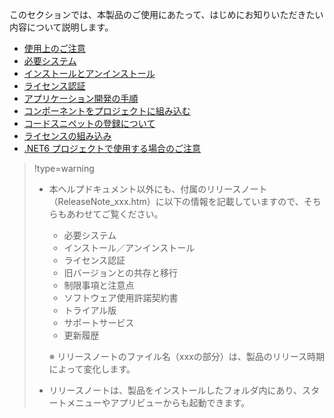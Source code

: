 このセクションでは、本製品のご使用にあたって、はじめにお知りいただきたい内容について説明します。

* [使用上のご注意](gcdocsite__documentlink?toc-item-id=9de934fa-293e-406f-932f-2a1c437856bd)
* [必要システム](gcdocsite__documentlink?toc-item-id=0073653c-a3b0-43be-a933-9bfd41ba2398)
* [インストールとアンインストール](gcdocsite__documentlink?toc-item-id=2e5bd1ac-4539-4d87-8fda-42ccfcbcf0f7)
* [ライセンス認証](gcdocsite__documentlink?toc-item-id=2a3c4a29-4b79-4f19-b2a0-66074d3708ca)
* [アプリケーション開発の手順](gcdocsite__documentlink?toc-item-id=2b126325-6e9e-4534-94ff-70c569b739fd)
* [コンポーネントをプロジェクトに組み込む](gcdocsite__documentlink?toc-item-id=037d30f6-fbb5-4404-b3ff-ee3413a3bae5)
* [コードスニペットの登録について](gcdocsite__documentlink?toc-item-id=bb5e4895-6234-4218-afa7-6615d51a265c)
* [ライセンスの組み込み](gcdocsite__documentlink?toc-item-id=453a8f4b-8039-4340-bc19-1faef5af1308)
* [.NET6 プロジェクトで使用する場合のご注意](gcdocsite__documentlink?toc-item-id=2be6f477-8047-4e4d-baa6-3e756530babb)

> !type=warning
>
> * 本ヘルプドキュメント以外にも、付属のリリースノート（ReleaseNote\_xxx.htm）に以下の情報を記載していますので、そちらもあわせてご覧ください。
>     * 必要システム
>     * インストール／アンインストール
>     * ライセンス認証
>     * 旧バージョンとの共存と移行
>     * 制限事項と注意点
>     * ソフトウェア使用許諾契約書
>     * トライアル版
>     * サポートサービス
>     * 更新履歴
>
>     ※ リリースノートのファイル名（xxxの部分）は、製品のリリース時期によって変化します。
> * リリースノートは、製品をインストールしたフォルダ内にあり、スタートメニューやアプリビューからも起動できます。